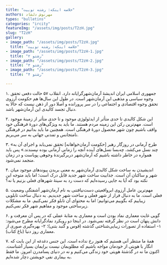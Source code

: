 ```yaml
--- 
title: "خلاصه­ این­که: رشته توییت" 
authors: مهرنوش دلشاد 
types: "bulletins" 
categories: "ircity" 
featureImg: "/assets/img/posts/T2zH.jpg" 
slug: "T2zH" 
gallery: 
- image_path: "/assets/img/posts/T2zH.jpg" 
  title: "خلاصه­ این­که: رشته توییت" 
- image_path: "/assets/img/posts/T2zH-1.jpg" 
  title: "رشتو ۲" 
- image_path: "/assets/img/posts/T2zH-2.jpg" 
  title: "رشتو ۳" 
- image_path: "/assets/img/posts/T2zH-3.jpg" 
  title: "رشتو ۴" 
 
--- 
```

۱. جمهوری اسلامی ایران اندیشۀ آرمان‌شهرگرایانه دارد. انقلاب ۵۷ حالت دفعی تحقق وجوه سیاسی و مذهبی این آرمان‌شهر است. در طول این سال‌ها هم حکومت آرزوی تحقق وجوه اقتصادی و اجتماعی را در سر پرورانده و اصلا دور از ذهن نیست که حالا به دنبال تجسد کالبدی این آرمان‌شهر باشد.

۲. این شکل کالبدی تا حدی متأثر از ایدئولوژی موجود و تا حدی متأثر از زمینۀ موجود است. مهم‌ترین رکن این زمینه مردم هستند. ما باید به ویژگی‌های دورۀ فرهنگی خود واقف باشیم چون شهر محصول دورۀ فرهنگی است. همچنین ما باید بدانیم در فرهنگی نامتجانس و تمدنی جهانی به سر می‌بریم.

۳. «طرح آرمانی در روزگار رهبر [حکومت آرمان‌خواهانه] تحقق نمی‌یابد و اجرای آن به چند نسل می‌کشد، چه‌بسا نسل‌های آینده آنچه را زمانی آرمانی بوده نپسندند.» پس باید همواره در خاطر داشته باشیم که آرمان‌شهر دربرگیرندۀ وجوهی پویاست و در زمان منجمد نمی‌شود.

۴. اندیشیدن به ساخت شکل کالبدی آرمان‌شهر به معنی بریدن پیوند‌های  موجود میان شهر و ساکنان آن است. جذابیت ساخت شهر جدید قابل درک است؛ اما باید متوجه این نکته بود که آیا به جایی رسیده‌ایم که دست رد به سینۀ شهرهای فعلی بزنیم یا نه؟

۵. مهم‌ترین عامل آرزوی ابرواقعیتی دست‌نیافتنی به نام آرمان‌شهر آشفتگی وضعیت فعلی است. ما به دنبال فرار از شهر فعلی و ساخت شهر جدیدیم. به دنبال ساخت تابلویی زیباییم که بگوییم می‌توانیم؛ اما به محتوای آن تابلو فکر نمی‌کنیم. ما به مشکلات زیرساختی موجود و مفاهیم شهر فکر نمی‌کنیم.

۶. گویی غایت معماری نماد بودن است و معماری به مثابۀ عملی که در پس آن معرفت و دانش پنهان است در نظر گرفته نمی‌شود. در اینجا دو رویکرد نمادگرایانه مطرح می‌شود: ۱- استفاده از تصورات زیبایی‌شناختی گذشته (قوس و گنبد بتنی)؛ ۲- بهره‌گیری صوری از معماری روز دنیا (باغ کتاب).

۷. همۀ ما منتظر آنی هستیم که هنوز رخ نداده است. این جنس دغدغه از این بابت که انگار با هویتی از خودمان مواجه باشیم که مطلوبمان نیست برایمان بسیار آشناست. اکنون ما نه در گذشتۀ هویتی خود زندگی می‌کنیم و نه در دنیای پسامدرن امروز. ما فقط به بیماری نفی خویشتن دچار شده‌ایم.